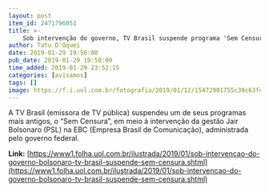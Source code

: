 ```yaml
---
layout: post
item_id: 2471796051
title: >-
    Sob intervenção do governo, TV Brasil suspende programa 'Sem Censura'
author: Tatu D'Oquei
date: 2019-01-29 19:50:00
pub_date: 2019-01-29 19:50:00
time_added: 2019-01-29 23:52:15
categories: [avisamos]
tags: []
image: https://f.i.uol.com.br/fotografia/2019/01/12/15472901755c39c63fd0e6a_1547290175_3x2_rt.jpg
---
```


A TV Brasil (emissora de TV pública) suspendeu um de seus programas mais antigos, o “Sem Censura”, em meio à intervenção da gestão Jair Bolsonaro (PSL) na EBC (Empresa Brasil de Comunicação), administrada pelo governo federal.

**Link:** [https://www1.folha.uol.com.br/ilustrada/2019/01/sob-intervencao-do-governo-bolsonaro-tv-brasil-suspende-sem-censura.shtml](https://www1.folha.uol.com.br/ilustrada/2019/01/sob-intervencao-do-governo-bolsonaro-tv-brasil-suspende-sem-censura.shtml)

